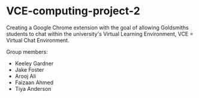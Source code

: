 # VCE-computing-project-2
Creating a Google Chrome extension with the goal of allowing Goldsmiths students to chat within the university's Virtual Learning Environment, VCE = Virtual Chat Environment.

Group members: 
- Keeley Gardner
- Jake Foster
- Arooj Ali
- Faizaan Ahmed
- Tiya Anderson
